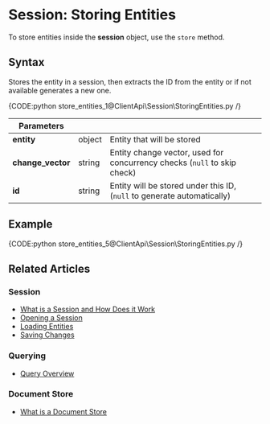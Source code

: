 # Session: Storing Entities

To store entities inside the **session** object, use the `store` method.

## Syntax

Stores the entity in a session, then extracts the ID from the entity or if not available generates a new one.

{CODE:python store_entities_1@ClientApi\Session\StoringEntities.py /}

| Parameters | | |
| ------------- | ------------- | ----- |
| **entity** | object | Entity that will be stored |
| **change_vector** | string | Entity change vector, used for concurrency checks (`null` to skip check) |
| **id** | string | Entity will be stored under this ID, (`null` to generate automatically) |

## Example

{CODE:python store_entities_5@ClientApi\Session\StoringEntities.py /}

## Related Articles

### Session

- [What is a Session and How Does it Work](../../client-api/session/what-is-a-session-and-how-does-it-work) 
- [Opening a Session](../../client-api/session/opening-a-session)
- [Loading Entities](../../client-api/session/loading-entities)
- [Saving Changes](../../client-api/session/saving-changes)

### Querying

- [Query Overview](../../client-api/session/querying/how-to-query)

### Document Store

- [What is a Document Store](../../client-api/what-is-a-document-store)
